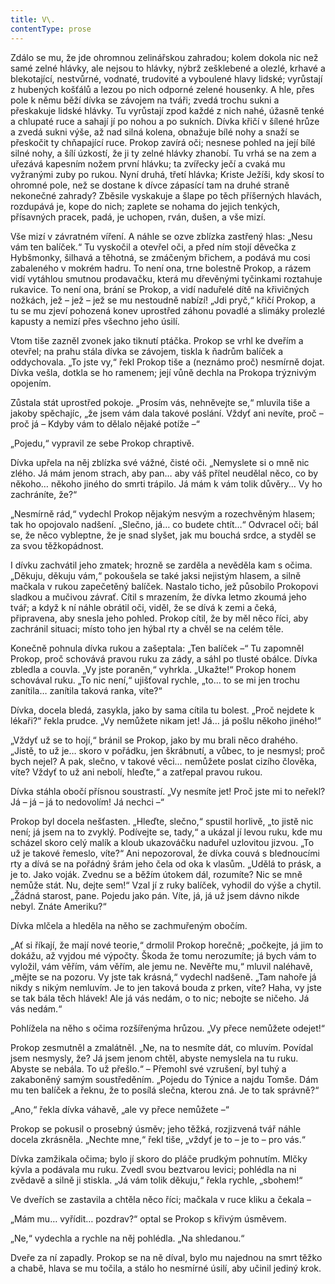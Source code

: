 ```yaml
---
title: V\.
contentType: prose
---
```


  

Zdálo se mu, že jde ohromnou zelinářskou zahradou; kolem dokola nic než samé zelné hlávky, ale nejsou to hlávky, nýbrž zešklebené a olezlé, krhavé a blekotající, nestvůrné, vodnaté, trudovité a vyboulené hlavy lidské; vyrůstají z hubených košťálů a lezou po nich odporné zelené housenky. A hle, přes pole k němu běží dívka se závojem na tváři; zvedá trochu sukni a přeskakuje lidské hlávky. Tu vyrůstají zpod každé z nich nahé, úžasně tenké a chlupaté ruce a sahají jí po nohou a po sukních. Dívka křičí v šílené hrůze a zvedá sukni výše, až nad silná kolena, obnažuje bílé nohy a snaží se přeskočit ty chňapající ruce. Prokop zavírá oči; nesnese pohled na její bílé silné nohy, a šílí úzkostí, že ji ty zelné hlávky zhanobí. Tu vrhá se na zem a uřezává kapesním nožem první hlávku; ta zvířecky ječí a cvaká mu vyžranými zuby po rukou. Nyní druhá, třetí hlávka; Kriste Ježíši, kdy skosí to ohromné pole, než se dostane k dívce zápasící tam na druhé straně nekonečné zahrady? Zběsile vyskakuje a šlape po těch příšerných hlavách, rozdupává je, kope do nich; zaplete se nohama do jejich tenkých, přísavných pracek, padá, je uchopen, rván, dušen, a vše mizí.

Vše mizí v závratném víření. A náhle se ozve zblízka zastřený hlas: „Nesu vám ten balíček.“ Tu vyskočil a otevřel oči, a před ním stojí děvečka z Hybšmonky, šilhavá a těhotná, se zmáčeným břichem, a podává mu cosi zabaleného v mokrém hadru. To není ona, trne bolestně Prokop, a rázem vidí vytáhlou smutnou prodavačku, která mu dřevěnými tyčinkami roztahuje rukavice. To není ona, brání se Prokop, a vidí naduřelé dítě na křivičných nožkách, jež – jež – jež se mu nestoudně nabízí! „Jdi pryč,“ křičí Prokop, a tu se mu zjeví pohozená konev uprostřed záhonu povadlé a slimáky prolezlé kapusty a nemizí přes všechno jeho úsilí.

Vtom tiše zazněl zvonek jako tiknutí ptáčka. Prokop se vrhl ke dveřím a otevřel; na prahu stála dívka se závojem, tiskla k ňadrům balíček a oddychovala. „To jste vy,“ řekl Prokop tiše a (neznámo proč) nesmírně dojat. Dívka vešla, dotkla se ho ramenem; její vůně dechla na Prokopa trýznivým opojením.

Zůstala stát uprostřed pokoje. „Prosím vás, nehněvejte se,“ mluvila tiše a jakoby spěchajíc, „že jsem vám dala takové poslání. Vždyť ani nevíte, proč – proč já – Kdyby vám to dělalo nějaké potíže –“

„Pojedu,“ vypravil ze sebe Prokop chraptivě.

Dívka upřela na něj zblízka své vážné, čisté oči. „Nemyslete si o mně nic zlého. Já mám jenom strach, aby pan… aby váš přítel neudělal něco, co by někoho… někoho jiného do smrti trápilo. Já mám k vám tolik důvěry… Vy ho zachráníte, že?“

„Nesmírně rád,“ vydechl Prokop nějakým nesvým a rozechvěným hlasem; tak ho opojovalo nadšení. „Slečno, já… co budete chtít…“ Odvracel oči; bál se, že něco vybleptne, že je snad slyšet, jak mu bouchá srdce, a styděl se za svou těžkopádnost.

I dívku zachvátil jeho zmatek; hrozně se zarděla a nevěděla kam s očima. „Děkuju, děkuju vám,“ pokoušela se také jaksi nejistým hlasem, a silně mačkala v rukou zapečetěný balíček. Nastalo ticho, jež působilo Prokopovi sladkou a mučivou závrať. Cítil s mrazením, že dívka letmo zkoumá jeho tvář; a když k ní náhle obrátil oči, viděl, že se dívá k zemi a čeká, připravena, aby snesla jeho pohled. Prokop cítil, že by měl něco říci, aby zachránil situaci; místo toho jen hýbal rty a chvěl se na celém těle.

Konečně pohnula dívka rukou a zašeptala: „Ten balíček –“ Tu zapomněl Prokop, proč schovává pravou ruku za zády, a sáhl po tlusté obálce. Dívka zbledla a couvla. „Vy jste poraněn,“ vyhrkla. „Ukažte!“ Prokop honem schovával ruku. „To nic není,“ ujišťoval rychle, „to… to se mi jen trochu zanítila… zanítila taková ranka, víte?“

Dívka, docela bledá, zasykla, jako by sama cítila tu bolest. „Proč nejdete k lékaři?“ řekla prudce. „Vy nemůžete nikam jet! Já… já pošlu někoho jiného!“

„Vždyť už se to hojí,“ bránil se Prokop, jako by mu brali něco drahého. „Jistě, to už je… skoro v pořádku, jen škrábnutí, a vůbec, to je nesmysl; proč bych nejel? A pak, slečno, v takové věci… nemůžete poslat cizího člověka, víte? Vždyť to už ani nebolí, hleďte,“ a zatřepal pravou rukou.

Dívka stáhla obočí přísnou soustrastí. „Vy nesmíte jet! Proč jste mi to neřekl? Já – já – já to nedovolím! Já nechci –“

Prokop byl docela nešťasten. „Hleďte, slečno,“ spustil horlivě, „to jistě nic není; já jsem na to zvyklý. Podívejte se, tady,“ a ukázal jí levou ruku, kde mu scházel skoro celý malík a kloub ukazováčku naduřel uzlovitou jizvou. „To už je takové řemeslo, víte?“ Ani nepozoroval, že dívka couvá s blednoucími rty a dívá se na pořádný šrám jeho čela od oka k vlasům. „Udělá to prásk, a je to. Jako voják. Zvednu se a běžím útokem dál, rozumíte? Nic se mně nemůže stát. Nu, dejte sem!“ Vzal jí z ruky balíček, vyhodil do výše a chytil. „Žádná starost, pane. Pojedu jako pán. Víte, já, já už jsem dávno nikde nebyl. Znáte Ameriku?“

Dívka mlčela a hleděla na něho se zachmuřeným obočím.

„Ať si říkají, že mají nové teorie,“ drmolil Prokop horečně; „počkejte, já jim to dokážu, až vyjdou mé výpočty. Škoda že tomu nerozumíte; já bych vám to vyložil, vám věřím, vám věřím, ale jemu ne. Nevěřte mu,“ mluvil naléhavě, „mějte se na pozoru. Vy jste tak krásná,“ vydechl nadšeně. „Tam nahoře já nikdy s nikým nemluvím. Je to jen taková bouda z prken, víte? Haha, vy jste se tak bála těch hlávek! Ale já vás nedám, o to nic; nebojte se ničeho. Já vás nedám.“

Pohlížela na něho s očima rozšířenýma hrůzou. „Vy přece nemůžete odejet!“

Prokop zesmutněl a zmalátněl. „Ne, na to nesmíte dát, co mluvím. Povídal jsem nesmysly, že? Já jsem jenom chtěl, abyste nemyslela na tu ruku. Abyste se nebála. To už přešlo.“ – Přemohl své vzrušení, byl tuhý a zakaboněný samým soustředěním. „Pojedu do Týnice a najdu Tomše. Dám mu ten balíček a řeknu, že to posílá slečna, kterou zná. Je to tak správně?“

„Ano,“ řekla dívka váhavě, „ale vy přece nemůžete –“

Prokop se pokusil o prosebný úsměv; jeho těžká, rozjizvená tvář náhle docela zkrásněla. „Nechte mne,“ řekl tiše, „vždyť je to – je to – pro vás.“

Dívka zamžikala očima; bylo jí skoro do pláče prudkým pohnutím. Mlčky kývla a podávala mu ruku. Zvedl svou beztvarou levici; pohlédla na ni zvědavě a silně ji stiskla. „Já vám tolik děkuju,“ řekla rychle, „sbohem!“

Ve dveřích se zastavila a chtěla něco říci; mačkala v ruce kliku a čekala –

„Mám mu… vyřídit… pozdrav?“ optal se Prokop s křivým úsměvem.

„Ne,“ vydechla a rychle na něj pohlédla. „Na shledanou.“

Dveře za ní zapadly. Prokop se na ně díval, bylo mu najednou na smrt těžko a chabě, hlava se mu točila, a stálo ho nesmírné úsilí, aby učinil jediný krok.
